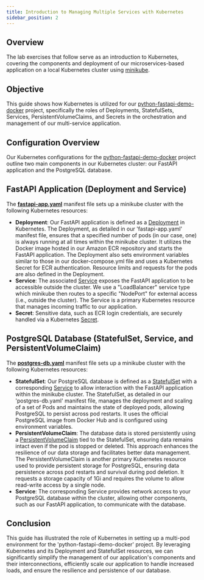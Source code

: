 ```yaml
---
title: Introduction to Managing Multiple Services with Kubernetes
sidebar_position: 2
---
```

## Overview
The lab exercises that follow serve as an introduction to Kubernetes, covering the components and deployment of our microservices-based application on a local Kubernetes cluster using [minikube](https://minikube.sigs.k8s.io/docs/). 

## Objective
This guide shows how Kubernetes is utilized for our [python-fastapi-demo-docker](https://github.com/aws-samples/python-fastapi-demo-docker) project, specifically the roles of Deployments, StatefulSets, Services, PersistentVolumeClaims, and Secrets in the orchestration and management of our multi-service application. 

## Configuration Overview
Our Kubernetes configurations for the [python-fastapi-demo-docker](https://github.com/aws-samples/python-fastapi-demo-docker) project outline two main components in our Kubernetes cluster: our FastAPI application and the PostgreSQL database.

## FastAPI Application (Deployment and Service)
The **[fastapi-app.yaml](https://github.com/aws-samples/python-fastapi-demo-docker/blob/main/kubernetes/fastapi-app.yaml)** manifest file sets up a minikube cluster with the following Kubernetes resources:

- **Deployment**: Our FastAPI application is defined as a [Deployment](https://kubernetes.io/docs/concepts/workloads/controllers/deployment/) in Kubernetes. The Deployment, as detailed in our 'fastapi-app.yaml' manifest file, ensures that a specified number of pods (in our case, one) is always running at all times within the minikube cluster. It utilizes the Docker image hosted in our Amazon ECR repository and starts the FastAPI application. The Deployment also sets environment variables similar to those in our docker-compose.yml file and uses a Kubernetes Secret for ECR authentication. Resource limits and requests for the pods are also defined in the Deployment.
- **Service**: The associated [Service](https://kubernetes.io/docs/concepts/services-networking/service/) exposes the FastAPI application to be accessible outside the cluster. We use a "LoadBalancer" service type which minikube then routes to a specific "NodePort" for external access (i.e., outside the cluster). The Service is a primary Kubernetes resource that manages incoming traffic to our application.
- **Secret**: Sensitive data, such as ECR login credentials, are securely handled via a Kubernetes [Secret](https://kubernetes.io/docs/concepts/configuration/secret/).

## PostgreSQL Database (StatefulSet, Service, and PersistentVolumeClaim)
The **[postgres-db.yaml](https://github.com/aws-samples/python-fastapi-demo-docker/blob/main/kubernetes/postgres-db.yaml)** manifest file sets up a minikube cluster with the following Kubernetes resources:

- **StatefulSet**: Our PostgreSQL database is defined as a [StatefulSet](https://kubernetes.io/docs/concepts/workloads/controllers/statefulset/) with a corresponding [Service](https://kubernetes.io/docs/concepts/services-networking/service/) to allow interaction with the FastAPI application within the minikube cluster. The StatefulSet, as detailed in our 'postgres-db.yaml' manifest file, manages the deployment and scaling of a set of Pods and maintains the state of deployed pods, allowing PostgreSQL to persist across pod restarts. It uses the official PostgreSQL image from Docker Hub and is configured using environment variables.
- **PersistentVolumeClaim**: The database data is stored persistently using a [PersistentVolumeClaim](https://kubernetes.io/docs/concepts/storage/persistent-volumes/) tied to the StatefulSet, ensuring data remains intact even if the pod is stopped or deleted. This approach enhances the resilience of our data storage and facilitates better data management. The PersistentVolumeClaim is another primary Kubernetes resource used to provide persistent storage for PostgreSQL, ensuring data persistence across pod restarts and survival during pod deletion. It requests a storage capacity of 1Gi and requires the volume to allow read-write access by a single node.
- **Service**: The corresponding Service provides network access to your PostgreSQL database within the cluster, allowing other components, such as our FastAPI application, to communicate with the database.

## Conclusion
This guide has illustrated the role of Kubernetes in setting up a multi-pod environment for the 'python-fastapi-demo-docker' project. By leveraging Kubernetes and its Deployment and StatefulSet resources, we can significantly simplify the management of our application's components and their interconnections, efficiently scale our application to handle increased loads, and ensure the resilience and persistence of our database.
